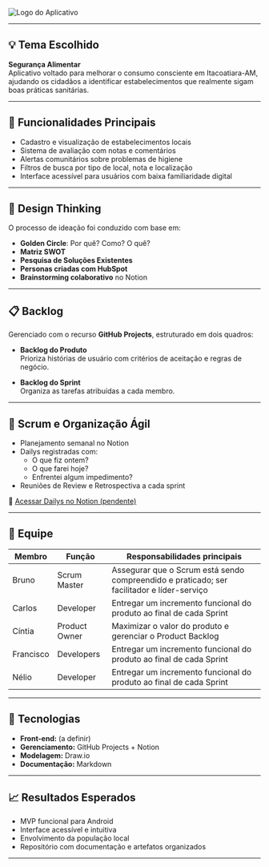 ![Logo do Aplicativo](logo_alimcheck.png)

---

## 💡 Tema Escolhido

**Segurança Alimentar**  
Aplicativo voltado para melhorar o consumo consciente em Itacoatiara-AM, ajudando os cidadãos a identificar estabelecimentos que realmente sigam boas práticas sanitárias.

---

## 🚀 Funcionalidades Principais

- Cadastro e visualização de estabelecimentos locais
- Sistema de avaliação com notas e comentários
- Alertas comunitários sobre problemas de higiene
- Filtros de busca por tipo de local, nota e localização
- Interface acessível para usuários com baixa familiaridade digital

---

## 🧠 Design Thinking

O processo de ideação foi conduzido com base em:

- **Golden Circle**: Por quê? Como? O quê?
- **Matriz SWOT**
- **Pesquisa de Soluções Existentes**
- **Personas criadas com HubSpot**
- **Brainstorming colaborativo** no Notion  

---

## 📋 Backlog

Gerenciado com o recurso **GitHub Projects**, estruturado em dois quadros:

- **Backlog do Produto**  
  Prioriza histórias de usuário com critérios de aceitação e regras de negócio.

- **Backlog do Sprint**  
  Organiza as tarefas atribuídas a cada membro.

---

## 📅 Scrum e Organização Ágil

- Planejamento semanal no Notion
- Dailys registradas com:
  - O que fiz ontem?
  - O que farei hoje?
  - Enfrentei algum impedimento?
- Reuniões de Review e Retrospectiva a cada sprint

🔗 [Acessar Dailys no Notion (pendente)](pendente)

---

## 👥 Equipe

| Membro    | Função | Responsabilidades principais |
| --------- | ------ | ---------------------------- |
| Bruno     |Scrum Master |Assegurar que o Scrum está sendo compreendido e praticado; ser facilitador e líder-serviço|
| Carlos    |Developer    |Entregar um incremento funcional do produto ao final de cada Sprint                       |
| Cíntia    |Product Owner|Maximizar o valor do produto e gerenciar o Product Backlog                                |
| Francisco |Developers   |Entregar um incremento funcional do produto ao final de cada Sprint                       |
| Nélio     |Developer    |Entregar um incremento funcional do produto ao final de cada Sprint                       |

---

## 📱 Tecnologias

- **Front-end:** (a definir)
- **Gerenciamento:** GitHub Projects + Notion
- **Modelagem:** Draw.io
- **Documentação:** Markdown

---

## 📈 Resultados Esperados

- MVP funcional para Android
- Interface acessível e intuitiva
- Envolvimento da população local
- Repositório com documentação e artefatos organizados

---

